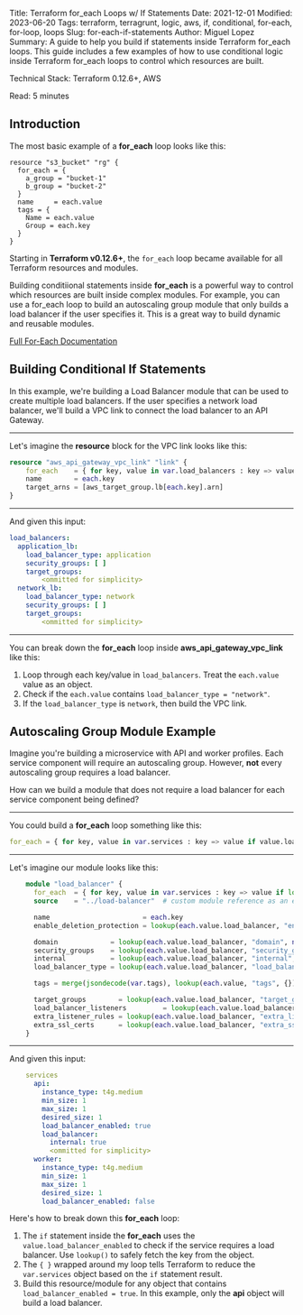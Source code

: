 Title: Terraform for_each Loops w/ If Statements
Date: 2021-12-01
Modified: 2023-06-20
Tags: terraform, terragrunt, logic, aws, if, conditional, for-each, for-loop, loops
Slug: for-each-if-statements
Author: Miguel Lopez
Summary: A guide to help you build if statements inside Terraform for_each loops. This guide includes a few examples of how to use conditional logic inside Terraform for_each loops to control which resources are built.

Technical Stack: Terraform 0.12.6+, AWS

Read: 5 minutes

## Introduction

The most basic example of a **for_each** loop looks like this:

```
resource "s3_bucket" "rg" {
  for_each = {
    a_group = "bucket-1"
    b_group = "bucket-2"
  }
  name     = each.value
  tags = {
    Name = each.value
    Group = each.key
  }
}
```

Starting in **Terraform v0.12.6+**, the `for_each` loop became available for all Terraform resources and modules.

Building conditiional statements inside **for_each** is a powerful way to control which resources are built inside complex modules. For example, you can use a for_each loop to build an autoscaling group module that only builds a load balancer if the user specifies it. This is a great way to build dynamic and reusable modules.

[Full For-Each Documentation](https://www.terraform.io/docs/language/meta-arguments/for_each.html)


## Building Conditional If Statements

In this example, we're building a Load Balancer module that can be used to create multiple load balancers. If the user specifies a network load balancer, we'll build a VPC link to connect the load balancer to an API Gateway.

---

Let's imagine the **resource** block for the VPC link looks like this:

```terraform
resource "aws_api_gateway_vpc_link" "link" {
    for_each    = { for key, value in var.load_balancers : key => value if value.load_balancer_type == "network" }
    name        = each.key
    target_arns = [aws_target_group.lb[each.key].arn]
}
```

---

And given this input:

```yaml
load_balancers:
  application_lb:
    load_balancer_type: application
    security_groups: [ ]
    target_groups:
        <ommitted for simplicity>
  network_lb:
    load_balancer_type: network
    security_groups: [ ]
    target_groups:
        <ommitted for simplicity>
```

---

You can break down the **for_each** loop inside **aws_api_gateway_vpc_link** like this:

1. Loop through each key/value in `load_balancers`. Treat the `each.value` value as an object.
2. Check if the `each.value` contains `load_balancer_type = "network"`. 
3. If the `load_balancer_type` is `network`, then build the VPC link.



## Autoscaling Group Module Example

Imagine you're building a microservice with API and worker profiles. Each service component will require an autoscaling group. However, **not** every autoscaling group requires a load balancer.

How can we build a module that does not require a load balancer for each service component being defined?

----

You could build a **for_each** loop something like this:
```terraform
for_each = { for key, value in var.services : key => value if value.load_balancer_enabled == true }
```

---

Let's imagine our module looks like this:

```terraform
    module "load_balancer" {
      for_each  = { for key, value in var.services : key => value if lookup(value, "load_balancer_enabled", false) == true }
      source    = "../load-balancer"  # custom module reference as an example

      name                       = each.key
      enable_deletion_protection = lookup(each.value.load_balancer, "enable_deletion_protection", true)

      domain             = lookup(each.value.load_balancer, "domain", null)
      security_groups    = lookup(each.value.load_balancer, "security_groups", [])
      internal           = lookup(each.value.load_balancer, "internal", true)
      load_balancer_type = lookup(each.value.load_balancer, "load_balancer_type", "application")

      tags = merge(jsondecode(var.tags), lookup(each.value, "tags", {}), local.common_tags)

      target_groups        = lookup(each.value.load_balancer, "target_groups", {})
      load_balancer_listeners         = lookup(each.value.load_balancer, "listeners", {})
      extra_listener_rules = lookup(each.value.load_balancer, "extra_listener_rules", {})
      extra_ssl_certs      = lookup(each.value.load_balancer, "extra_ssl_certs", {})
    }
```

---

And given this input:

```yaml
    services
      api:
        instance_type: t4g.medium
        min_size: 1
        max_size: 1
        desired_size: 1
        load_balancer_enabled: true
        load_balancer:
          internal: true
          <ommitted for simplicity>
      worker:
        instance_type: t4g.medium
        min_size: 1
        max_size: 1
        desired_size: 1
        load_balancer_enabled: false
```

Here's how to break down this **for_each** loop:

1. The `if` statement inside the **for_each** uses the `value.load_balancer_enabled` to check if the service requires a load balancer. Use `lookup()` to safely fetch the key from the object.
2. The `{ }` wrapped around my loop tells Terraform to reduce the `var.services` object based on the `if` statement result.
3. Build this resource/module for any object that contains `load_balancer_enabled = true`. In this example, only the **api** object will build a load balancer.

